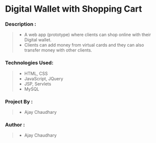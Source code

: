 # Digital Wallet with Shopping Cart


### Description :
> * A web app (prototype) where clients can shop online with their Digital wallet. 
> * Clients can add money from virtual cards and they can also transfer money with other clients.


### Technologies Used: 
> * HTML, CSS
> * JavaScript, JQuery
> * JSP, Servlets
> * MySQL


### Project By :
> * Ajay Chaudhary


### Author :
> * Ajay Chaudhary
